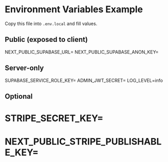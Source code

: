 # Environment Variables Example

Copy this file into `.env.local` and fill values.

## Public (exposed to client)

NEXT_PUBLIC_SUPABASE_URL= NEXT_PUBLIC_SUPABASE_ANON_KEY=

## Server-only

SUPABASE_SERVICE_ROLE_KEY= ADMIN_JWT_SECRET= LOG_LEVEL=info

## Optional

# STRIPE_SECRET_KEY=

# NEXT_PUBLIC_STRIPE_PUBLISHABLE_KEY=
